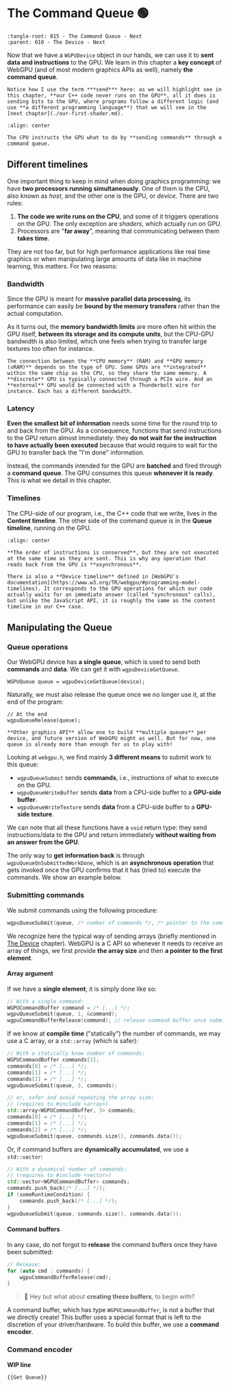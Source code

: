 The Command Queue <span class="bullet">🟢</span>
=================

```{lit-setup}
:tangle-root: 015 - The Command Queue - Next
:parent: 010 - The Device - Next
```

Now that we have a `WGPUDevice` object in our hands, we can use it to **sent data and instructions** to the GPU. We learn in this chapter a **key concept** of WebGPU (and of most modern graphics APIs as well), namely **the command queue**.

```{important}
Notice how I use the term ***send*** here: as we will highlight see in this chapter, **our C++ code never runs on the GPU**, all it does is sending bits to the GPU, where programs follow a different logic (and use **a different programming language**) that we will see in the [next chapter](./our-first-shader.md).
```

```{themed-figure} /images/command-queue/queue_{theme}.svg
:align: center

The CPU instructs the GPU what to do by **sending commands** through a command queue.
```

Different timelines
-------------------

One important thing to keep in mind when doing graphics programming: we have **two processors running simultaneously**. One of them is the CPU, also known as *host*, and the other one is the GPU, or *device*. There are two rules:

 1. **The code we write runs on the CPU**, and some of it triggers operations on the GPU. The only exception are *shaders*, which actually run on GPU.
 2. Processors are "**far away**", meaning that communicating between them **takes time**.

They are not too far, but for high performance applications like real time graphics or when manipulating large amounts of data like in machine learning, this matters. For two reasons:

### Bandwidth

Since the GPU is meant for **massive parallel data processing**, its performance can easily be **bound by the memory transfers** rather than the actual computation.

As it turns out, the **memory bandwidth limits** are more often hit within the GPU itself, **between its storage and its compute units**, but the CPU-GPU bandwidth is also limited, which one feels when trying to transfer large textures too often for instance.

```{note}
The connection between the **CPU memory** (RAM) and **GPU memory (vRAM)** depends on the type of GPU. Some GPUs are **integrated** within the same chip as the CPU, so they share the same memory. A **discrete** GPU is typically connected through a PCIe wire. And an **external** GPU would be connected with a Thunderbolt wire for instance. Each has a different bandwidth.
```

### Latency

**Even the smallest bit of information** needs some time for the round trip to and back from the GPU. As a consequence, functions that send instructions to the GPU return almost immediately: they **do not wait for the instruction to have actually been executed** because that would require to wait for the GPU to transfer back the "I'm done" information.

Instead, the commands intended for the GPU are **batched** and fired through a **command queue**. The GPU consumes this queue **whenever it is ready**. This is what we detail in this chapter.

### Timelines

The CPU-side of our program, i.e., the C++ code that we write, lives in the **Content timeline**. The other side of the command queue is in the **Queue timeline**, running on the GPU.

```{themed-figure} /images/command-queue/timelines_{theme}.svg
:align: center

**The order of instructions is conserved**, but they are not executed at the same time as they are sent. This is why any operation that reads back from the GPU is **asynchronous**.
```

```{note}
There is also a **Device timeline** defined in [WebGPU's documentation](https://www.w3.org/TR/webgpu/#programming-model-timelines). It corresponds to the GPU operations for which our code actually waits for an immediate answer (called "synchronous" calls), but unlike the JavaScript API, it is roughly the same as the content timeline in our C++ case.
```

Manipulating the Queue
----------------------

### Queue operations

Our WebGPU device has **a single queue**, which is used to send both **commands** and **data**. We can get it with `wgpuDeviceGetQueue`.

```{lit} C++, Get Queue
WGPUQueue queue = wgpuDeviceGetQueue(device);
```

Naturally, we must also release the queue once we no longer use it, at the end of the program:

```{lit} C++, Release things (prepend)
// At the end
wgpuQueueRelease(queue);
```

```{note}
**Other graphics API** allow one to build **multiple queues** per device, and future version of WebGPU might as well. But for now, one queue is already more than enough for us to play with!
```

Looking at `webgpu.h`, we find mainly **3 different means** to submit work to this queue:

 - `wgpuQueueSubmit` sends **commands**, i.e., instructions of what to execute on the GPU.
 - `wgpuQueueWriteBuffer` sends **data** from a CPU-side buffer to a **GPU-side buffer**.
 - `wgpuQueueWriteTexture` sends **data** from a CPU-side buffer to a **GPU-side texture**.

We can note that all these functions have a `void` return type: they send instructions/data to the GPU and return immediately **without waiting from an answer from the GPU**.

The only way to **get information back** is through `wgpuQueueOnSubmittedWorkDone`, which is an **asynchronous operation** that gets invoked once the GPU confirms that it has (tried to) execute the commands. We show an example below.

### Submitting commands

We submit commands using the following procedure:

```C++
wgpuQueueSubmit(queue, /* number of commands */, /* pointer to the command array */);
```

We recognize here the typical way of sending arrays (briefly mentioned in [The Device](adapter-and-device/the-adapter.md) chapter). WebGPU is a C API so whenever it needs to receive an array of things, we first provide **the array size** and then **a pointer to the first element**.

#### Array argument

If we have a **single element**, it is simply done like so:

```C++
// With a single command:
WGPUCommandBuffer command = /* [...] */;
wgpuQueueSubmit(queue, 1, &command);
wgpuCommandBufferRelease(command); // release command buffer once submitted
```

If we know at **compile time** ("statically") the number of commands, we may use a C array, or a `std::array` (which is safer):

```C++
// With a statically know number of commands:
WGPUCommandBuffer commands[3];
commands[0] = /* [...] */;
commands[1] = /* [...] */;
commands[2] = /* [...] */;
wgpuQueueSubmit(queue, 3, commands);

// or, safer and avoid repeating the array size:
// (requires to #include <array>)
std::array<WGPUCommandBuffer, 3> commands;
commands[0] = /* [...] */;
commands[1] = /* [...] */;
commands[2] = /* [...] */;
wgpuQueueSubmit(queue, commands.size(), commands.data());
```

Or, if command buffers are **dynamically accumulated**, we use a `std::vector`:

```C++
// With a dynamical number of commands:
// (requires to #include <vector>)
std::vector<WGPUCommandBuffer> commands;
commands.push_back(/* [...] */);
if (someRuntimeCondition) {
	commands.push_back(/* [...] */);
}
wgpuQueueSubmit(queue, commands.size(), commands.data());
```

#### Command buffers

In any case, do not forgot to **release** the command buffers once they have been submitted:

```C++
// Release:
for (auto cmd : commands) {
	wgpuCommandBufferRelease(cmd);
}
```

> 🤔 Hey but what about **creating these buffers**, to begin with?

A command buffer, which has type `WGPUCommandBuffer`, is not a buffer that we directly create! This buffer uses a special format that is left to the discretion of your driver/hardware. To build this buffer, we use a **command encoder**.

### Command encoder

**WIP line**

```{lit} C++, Create things (append, hidden)
{{Get Queue}}
```
